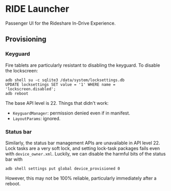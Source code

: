 # RIDE Launcher

Passenger UI for the Rideshare In-Drive Experience.

## Provisioning

### Keyguard

Fire tablets are particularly resistant to disabling the keyguard. To disable the lockscreen:

```shell
adb shell su -c sqlite3 /data/system/locksettings.db
UPDATE locksettings SET value = '1' WHERE name = 'lockscreen.disabled';
adb reboot
```

The base API level is 22. Things that didn't work:
* `KeyguardManager`: permission denied even if in manifest.
* `LayoutParams`: ignored.

### Status bar

Similarly, the status bar management APIs are unavailable in API level 22. Lock tasks are a very soft lock, and setting lock-task packages fails even with `device_owner.xml`. Luckily, we can disable the harmful bits of the status bar with

```shell
adb shell settings put global device_provisioned 0
```

However, this may not be 100% reliable, particularly immediately after a reboot.
